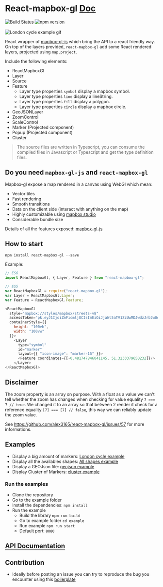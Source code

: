 # React-mapbox-gl [Doc](docs/API.md)
[![Build Status](https://travis-ci.org/alex3165/react-mapbox-gl.svg?branch=master)](https://travis-ci.org/alex3165/react-mapbox-gl)
[![npm version](https://img.shields.io/npm/v/react-mapbox-gl.svg?style=flat)](https://www.npmjs.com/package/react-mapbox-gl)
<br/><br/>
![London cycle example gif](docs/london-cycle-example.gif "London cycle example gif")

React wrapper of [mapbox-gl-js](https://www.mapbox.com/mapbox-gl-js/api/) which bring the API to a react friendly way.
On top of the layers provided, `react-mapbox-gl` add some React rendered layers, projected using `map.project`.

Include the following elements:
- ReactMapboxGl
- Layer
- Source
- Feature
  - Layer type properties `symbol` display a mapbox symbol.
  - Layer type properties `line` display a lineString.
  - Layer type properties `fill` display a polygon.
  - Layer type properties `circle` display a mapbox circle.
- GeoJSONLayer
- ZoomControl
- ScaleControl
- Marker (Projected component)
- Popup (Projected component)
- Cluster

> The source files are written in Typescript, you can consume the compiled files in Javascript or Typescript and get the type definition files.


## Do you need `mapbox-gl-js` and `react-mapbox-gl`
Mapbox-gl expose a map rendered in a canvas using WebGl which mean:
- Vector tiles
- Fast rendering
- Smooth transitions
- Data on the client side (interact with anything on the map)
- Highly customizable using [mapbox studio](https://www.mapbox.com/mapbox-studio/)
- Considerable bundle size

Details of all the features exposed: [mapbox-gl-js](https://www.mapbox.com/maps/)


## How to start

```javascript
npm install react-mapbox-gl --save
```

Example:

```javascript
// ES6
import ReactMapboxGl, { Layer, Feature } from "react-mapbox-gl";

// ES5
var ReactMapboxGl = require("react-mapbox-gl");
var Layer = ReactMapboxGl.Layer;
var Feature = ReactMapboxGl.Feature;

<ReactMapboxGl
  style="mapbox://styles/mapbox/streets-v8"
  accessToken="pk.eyJ1IjoiZmFicmljOCIsImEiOiJjaWc5aTV1ZzUwMDJwdzJrb2w0dXRmc2d0In0.p6GGlfyV-WksaDV_KdN27A"
  containerStyle={{
    height: "100vh",
    width: "100vw"
  }}>
    <Layer
      type="symbol"
      id="marker"
      layout={{ "icon-image": "marker-15" }}>
      <Feature coordinates={[-0.481747846041145, 51.3233379650232]}/>
    </Layer>
</ReactMapboxGl>
```

## Disclaimer
The zoom property is an array on purpose. With a float as a value we can't tell whether the zoom has changed when checking for value equality `7 === 7 // true`.
We changed it to an array so that between 2 render it check for a reference equality `[7] === [7] // false`,
this way we can reliably update the zoom value.

See https://github.com/alex3165/react-mapbox-gl/issues/57 for more informations.

## Examples
- Display a big amount of markers: [London cycle example](example/src/london-cycle.js)
- Display all the availables shapes: [All shapes example](example/src/all-shapes.js)
- Display a GEOJson file: [geojson example](example/src/geojson-example.js)
- Display Cluster of Markers: [cluster example](example/src/cluster.js)

### Run the examples
- Clone the repository
- Go to the example folder
- Install the dependencies: `npm install`
- Run the example
  - Build the library `npm run build`
  - Go to example folder `cd example`
  - Run example `npm run start`
  - Default port: `8080`

## [API Documentation](docs/API.md)

## Contribution
- Ideally before posting an issue you can try to reproduce the bug you encounter using this [boilerplate](https://github.com/alex3165/react-mapbox-gl-debug)
